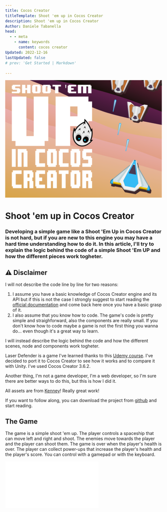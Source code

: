 ```yaml
---
title: Cocos Creator
titleTemplate: Shoot 'em up in Cocos Creator
description: Shoot 'em up in Cocos Creator
Author: Daniele Tabanella
head:
  - - meta
    - name: keywords
      content: cocos creator
Updated: 2022-12-16
lastUpdated: false
# prev: 'Get Started | Markdown'

---
```


![Shoot 'em up in Cocos Creator](./images/shoot-em-up.png)

# Shoot 'em up in Cocos Creator

### Developing a simple game like a Shoot 'Em Up in Cocos Creator is not hard, but if you are new to this engine you may have a hard time understanding how to do it. In this article, I'll try to explain the logic behind the code of a simple Shoot 'Em UP and how the different pieces work togheter.

## :warning: Disclaimer

I will not describe the code line by line for two reasons: 
   1. I assume you have a basic knowledge of Cocos Creator engine and its API but if this is not the case I strongly suggest to start reading the [official documentation](https://docs.cocos.com/creator/manual/en/) and come back here once you have a basic grasp of it. 
   2. I also assume that you know how to code. The game's code is pretty simple and straighforward, also the components are really small. If you don't know how to code maybe a game is not the first thing you wanna do... even though it's a great way to learn.
   
I will instead describe the logic behind the code and how the different scenes, node and components work togheter.

Laser Defender is a game I've learned thanks to this [Udemy course](https://www.udemy.com/course/unitycourse/). I've decided to port it to Cocos Creator to see how it works and to compare it with Unity. I've used Cocos Creator 3.6.2.

Another thing, I'm not a game developer, I'm a web developer, so I'm sure there are better ways to do this, but this is how I did it.

All assets are from [Kenney](https://kenney.nl/assets)! Really great work!

If you want to follow along, you can download the project from [github](https://github.com/theRenard/cocos-creator-laser-defender) and start reading.


## The Game

The game is a simple shoot 'em up. The player controls a spaceship that can move left and right and shoot. The enemies move towards the player and the player can shoot them. The game is over when the player's health is over. The player can collect power-ups that increase the player's health and the player's score. You can control with a gamepad or with the keyboard.

<div class="game-iframe">
   <iframe src="/games/laser-defender/index.html" title="laser defender" frameborder="0" style="aspect-ratio: 9 / 16;" ></iframe>
</div>
